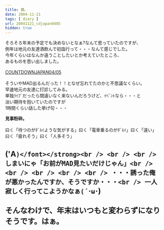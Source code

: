 ```yaml
---
title: 募。
date: 2004-11-21
tags: [ diary ]
url: 20041121_cdjapan0405
hidden: true
---
```

そろそろ年末の予定でも決めないとなぁ?なんて思っていたのですが、<br />
例年は地元の友達酒飲んで初詣行って・・・なんて感じでした。<br />
今年くらいはなんか違うことしたいとか考えていたところ、<br />
あるものを思い出しました。<br />
<br />
<a href="http://www.rijfes.co.jp/countdownjapan/" title="CountDownJapan04/05">COUNTDOWNJAPAN04/05</a><br />
<br />
そういやMAD出るんだった！！となぜ忘れてたのかと不思議なくらい。<br />
早速地元の友達に打診してみる。<br />
単独ﾗｲﾌﾞだったら間違いなく来ないんだろうけど、ｲﾍﾞﾝﾄなら・・・と<br />
淡い期待を抱いていたのですが<br />
1時間くらい話した挙げ句・・・<a></a>
<!--more-->
<strong>見事粉砕。</strong><br />
<br />
曰く「待つのがﾀﾞﾙｲような気がする」曰く「電車乗るのがﾀﾞﾙｲ」曰く「遠い」<br />
曰く「疲れそう」曰く「人多そう」<br />
<br />
<br />
<strong><font size="5">('A`)</font></strong><br />
<br />
<br />
しまいにゃ「お前がMAD見たいだけじゃん」<br />
<br />
<br />
<br />
<br />
・・・誘った俺が悪かったんですか、そうですか・・・<br />
一人寂しく行ってこようかなぁ(´･ω･`)<br />
<br />
そんなわけで、年末はいつもと変わらずになりそうです。はぁ。
